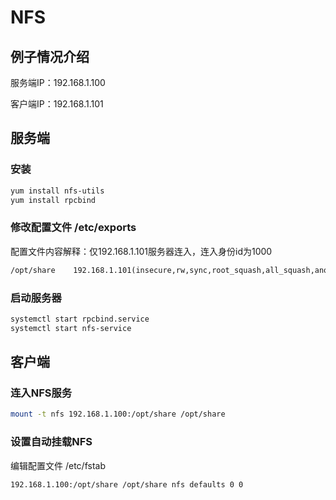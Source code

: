 # NFS

## 例子情况介绍

服务端IP：192.168.1.100

客户端IP：192.168.1.101

## 服务端

### 安装

``` bash
yum install nfs-utils
yum install rpcbind
```

### 修改配置文件 /etc/exports

配置文件内容解释：仅192.168.1.101服务器连入，连入身份id为1000

```txt
/opt/share    192.168.1.101(insecure,rw,sync,root_squash,all_squash,anonuid=1000,anongid=1000)
```

### 启动服务器

``` bash
systemctl start rpcbind.service
systemctl start nfs-service
```

## 客户端

### 连入NFS服务

``` bash
mount -t nfs 192.168.1.100:/opt/share /opt/share
```

### 设置自动挂载NFS

编辑配置文件 /etc/fstab

``` txt
192.168.1.100:/opt/share /opt/share nfs defaults 0 0
```